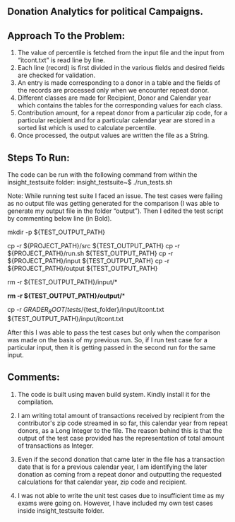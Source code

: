 ## Donation Analytics for political Campaigns.


## Approach To the Problem:

1. The value of percentile is fetched from the input file and the input from “itcont.txt” is read line by line.
2. Each line (record) is first divided in the various fields and desired fields are checked for validation.
3. An entry is made corresponding to a donor in a table and the fields of the records are processed only when we encounter repeat donor.
4. Different classes are made for Recipient, Donor and Calendar year which contains the tables for the corresponding values for each class.
5. Contribution amount, for a repeat donor from a particular zip code, for a particular recipient and for a particular calendar year are stored in a sorted list which is used to calculate percentile.
6. Once processed, the output values are written the file as a String.


## Steps To Run:

The code can be run with the following command from within the insight_testsuite folder:
insight_testsuite~$ ./run_tests.sh

Note: While running test suite I faced an issue. The test cases were failing as no output file was getting generated for the comparison (I was able to generate my output file in the folder “output”). Then I edited the test script by commenting below line (in Bold).

  mkdir -p ${TEST_OUTPUT_PATH}

  cp -r ${PROJECT_PATH}/src ${TEST_OUTPUT_PATH}
  cp -r ${PROJECT_PATH}/run.sh ${TEST_OUTPUT_PATH}
  cp -r ${PROJECT_PATH}/input ${TEST_OUTPUT_PATH}
  cp -r ${PROJECT_PATH}/output ${TEST_OUTPUT_PATH}

  rm -r ${TEST_OUTPUT_PATH}/input/*
  
  **rm -r ${TEST_OUTPUT_PATH}/output/***
  
  cp -r ${GRADER_ROOT}/tests/${test_folder}/input/itcont.txt ${TEST_OUTPUT_PATH}/input/itcont.txt

After this I was able to pass the test cases but only when the comparison was made on the basis of my previous run. So, if I run test case for a particular input, then it is getting passed in the second run for the same input. 

## Comments:

1. The code is built using maven build system. Kindly install it for the compilation.

2. I am writing total amount of transactions received by recipient from the contributor's zip code streamed in so far, this calendar year from repeat donors, as a Long Integer to the file. 
The reason behind this is that the output of the test case provided has the representation of total amount of transactions as Integer. 

3. Even if the second donation that came later in the file has a transaction date that is for a previous calendar year, I am identifying the later donation as coming from a repeat donor and outputting the requested calculations for that calendar year, zip code and recipient.

4. I was not able to write the unit test cases due to insufficient time as my exams were going on. However, I have included my own test cases inside insight_testsuite folder.


